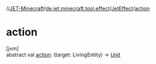 //[JET-Minecraft](../../../index.md)/[de.jet.minecraft.tool.effect](../index.md)/[JetEffect](index.md)/[action](action.md)

# action

[jvm]\
abstract val [action](action.md): (target: LivingEntity) -&gt; [Unit](https://kotlinlang.org/api/latest/jvm/stdlib/kotlin/-unit/index.html)
